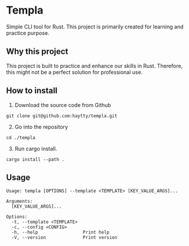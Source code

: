 # Templa

Simple CLI tool for Rust. This project is primarily created for learning and practice purpose.

## Why this project

This project is built to practice and enhance our skills in Rust. Therefore, this might not be a perfect solution for
professional use.

## How to install

1. Download the source code from Github

```
git clone git@github.com:haytty/templa.git
```

2. Go into the repository

```
cd ./templa
```

3. Run cargo install.

```
cargo install --path .
```

## Usage

```
Usage: templa [OPTIONS] --template <TEMPLATE> [KEY_VALUE_ARGS]...

Arguments:
  [KEY_VALUE_ARGS]...  

Options:
  -t, --template <TEMPLATE>  
  -c, --config <CONFIG>      
  -h, --help                 Print help
  -V, --version              Print version

```
